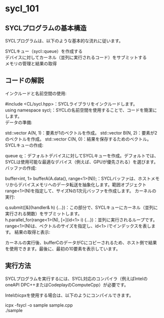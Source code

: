 # sycl_101


## SYCLプログラムの基本構造
SYCLプログラムは、以下のような基本的な流れに従います。  

SYCLキュー（sycl::queue）を作成する  
デバイスに対してカーネル（並列に実行されるコード）をサブミットする    
メモリの管理と結果の取得      


## コードの解説
インクルードと名前空間の使用:   

#include <CL/sycl.hpp>：SYCLライブラリをインクルードします。    
using namespace sycl;：SYCLの名前空間を使用することで、コードを簡潔にします。   
データの準備:       

std::vector<int> A(N, 1)：要素が1のベクトルを作成。 
std::vector<int> B(N, 2)：要素が2のベクトルを作成。 
std::vector<int> C(N, 0)：結果を保存するためのベクトル。    
SYCLキューの作成:   

queue q;：デフォルトデバイスに対してSYCLキューを作成。デフォルトでは、SYCLは使用可能な最適なデバイス（例えば、GPUが優先される）を選びます。 
バッファの作成: 

buffer<int, 1> bufferA(A.data(), range<1>(N));：SYCLバッファは、ホストメモリからデバイスメモリへのデータ転送を抽象化します。範囲オブジェクトrange<1>(N)を指定して、サイズNの1次元バッファを作成します。 
カーネルの実行: 

q.submit([&](handler& h) {...})：この部分で、SYCLキューにカーネル（並列に実行される関数）をサブミットします。   
h.parallel_for(range<1>(N), [=](id<1> i) {...})：並列に実行されるループです。range<1>(N)は、ベクトルのサイズを指定し、id<1> iでインデックスを表します。 
結果の取得と表示:   

カーネルの実行後、bufferCのデータがCにコピーされるため、ホスト側で結果を使用できます。最後に、最初の10要素を表示しています。    

## 実行方法
SYCLプログラムを実行するには、SYCL対応のコンパイラ（例えばIntelのoneAPI DPC++またはCodeplayのComputeCpp）が必要です。   

Intelのicpxを使用する場合は、以下のようにコンパイルできます。  

icpx -fsycl -o sample sample.cpp  
./sample    
